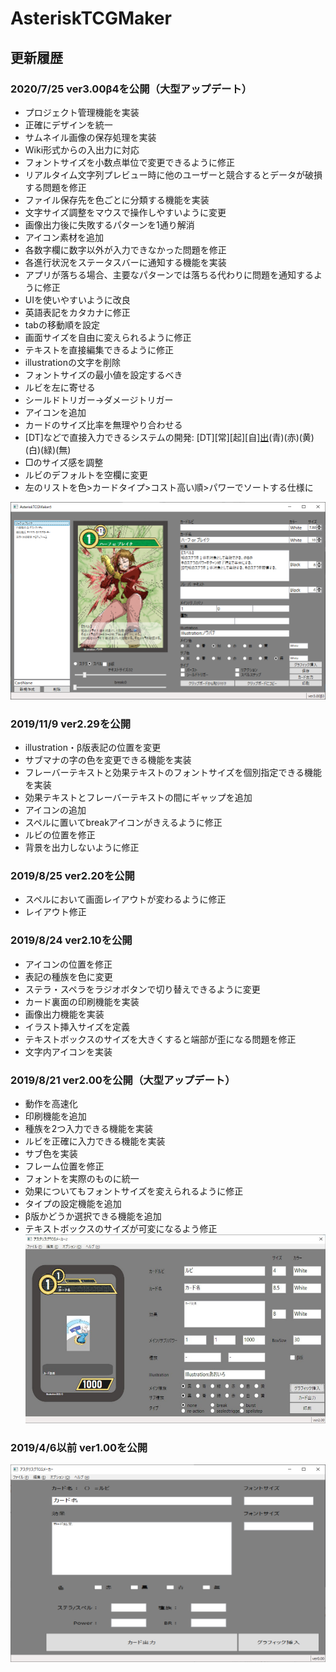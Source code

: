 # AsteriskTCGMaker

## 更新履歴
### 2020/7/25 ver3.00β4を公開（大型アップデート）
 - プロジェクト管理機能を実装
 - 正確にデザインを統一
 - サムネイル画像の保存処理を実装
 - Wiki形式からの入出力に対応
 - フォントサイズを小数点単位で変更できるように修正
 - リアルタイム文字列プレビュー時に他のユーザーと競合するとデータが破損する問題を修正
 - ファイル保存先を色ごとに分類する機能を実装
 - 文字サイズ調整をマウスで操作しやすいように変更
 - 画像出力後に失敗するパターンを1通り解消
 - アイコン素材を追加
 - 各数字欄に数字以外が入力できなかった問題を修正
 - 各進行状況をステータスバーに通知する機能を実装
 - アプリが落ちる場合、主要なパターンでは落ちる代わりに問題を通知するように修正
 - UIを使いやすいように改良
 - 英語表記をカタカナに修正
 - tabの移動順を設定
 - 画面サイズを自由に変えられるように修正
 - テキストを直接編集できるように修正
 - illustrationの文字を削除
 - フォントサイズの最小値を設定するべき
 - ルビを左に寄せる
 - シールドトリガー→ダメージトリガー
 - アイコンを追加
 - カードのサイズ比率を無理やり合わせる
 - [DT]などで直接入力できるシステムの開発: [DT][常][起][自][出](黒)(青)(赤)(黄)(白)(緑)(無)
 - □のサイズ感を調整
 - ルビのデフォルトを空欄に変更
 - 左のリストを色>カードタイプ>コスト高い順>パワーでソートする仕様に

 ![アスタリスクTCGメーカー3.00](images/3_00.png)
 
### 2019/11/9 ver2.29を公開
 - illustration・β版表記の位置を変更
 - サブマナの字の色を変更できる機能を実装
 - フレーバーテキストと効果テキストのフォントサイズを個別指定できる機能を実装
 - 効果テキストとフレーバーテキストの間にギャップを追加
 - アイコンの追加
 - スペルに置いてbreakアイコンがきえるように修正
 - ルビの位置を修正
 - 背景を出力しないように修正

### 2019/8/25 ver2.20を公開
 - スペルにおいて画面レイアウトが変わるように修正
 - レイアウト修正
 
### 2019/8/24 ver2.10を公開
 - アイコンの位置を修正
 - 表記の種族を色に変更
 - ステラ・スペラをラジオボタンで切り替えできるように変更
 - カード裏面の印刷機能を実装
 - 画像出力機能を実装
 - イラスト挿入サイズを定義
 - テキストボックスのサイズを大きくすると端部が歪になる問題を修正
 - 文字内アイコンを実装
 
### 2019/8/21 ver2.00を公開（大型アップデート）
 - 動作を高速化
 - 印刷機能を追加
 - 種族を2つ入力できる機能を実装
 - ルビを正確に入力できる機能を実装
 - サブ色を実装
 - フレーム位置を修正
 - フォントを実際のものに統一
 - 効果についてもフォントサイズを変えられるように修正
 - タイプの設定機能を追加
 - β版かどうか選択できる機能を追加
 - テキストボックスのサイズが可変になるよう修正
 ![アスタリスクTCGメーカー2.00](images/2_00.png)

### 2019/4/6以前 ver1.00を公開
![アスタリスクTCGメーカー1.00](images/1_00.png)
